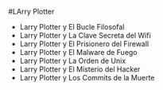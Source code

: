 #LArry Plotter

- Larry Plotter y El Bucle Filosofal
- Larry Plotter y La Clave Secreta del Wifi
- Larry Plotter y El Prisionero del Firewall
- Larry Plotter y El Malware de Fuego
- Larry Plotter y La Orden de Unix
- Larry Plotter y El Misterio del Hacker
- Larry Plotter y Los Commits de la Muerte
